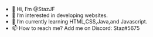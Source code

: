 - 👋 Hi, I’m @StazJF
- 👀 I’m interested in developing websites. 
- 🌱 I’m currently learning HTML,CSS,Java,and Javascript. 
- 📫 How to reach me? 
  Add me on Discord: Staz#5675

<!---
StazJF/StazJF is a ✨ special ✨ repository because its `README.md` (this file) appears on your GitHub profile.
You can click the Preview link to take a look at your changes.
--->
